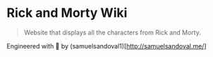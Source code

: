 # Rick and Morty Wiki 
> Website that displays all the characters from Rick and Morty.

Engineered with 🦖 by (samuelsandoval1)[http://samuelsandoval.me/]